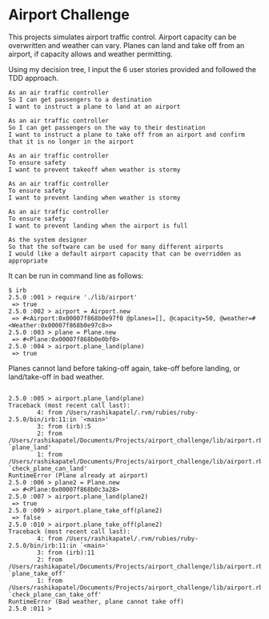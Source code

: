 Airport Challenge
=================

This projects simulates airport traffic control. Airport capacity can be overwritten and weather can vary. Planes can land and take off from an airport, if capacity allows and weather permitting. 

Using my decision tree, I input the 6 user stories provided and followed the TDD approach. 

```
As an air traffic controller 
So I can get passengers to a destination 
I want to instruct a plane to land at an airport

As an air traffic controller 
So I can get passengers on the way to their destination 
I want to instruct a plane to take off from an airport and confirm that it is no longer in the airport

As an air traffic controller 
To ensure safety 
I want to prevent takeoff when weather is stormy 

As an air traffic controller 
To ensure safety 
I want to prevent landing when weather is stormy 

As an air traffic controller 
To ensure safety 
I want to prevent landing when the airport is full 

As the system designer
So that the software can be used for many different airports
I would like a default airport capacity that can be overridden as appropriate
```

It can be run in command line as follows:

```
$ irb
2.5.0 :001 > require './lib/airport'
 => true 
2.5.0 :002 > airport = Airport.new
 => #<Airport:0x00007f868b0e97f0 @planes=[], @capacity=50, @weather=#<Weather:0x00007f868b0e97c8>> 
2.5.0 :003 > plane = Plane.new
 => #<Plane:0x00007f868b0e0bf0> 
2.5.0 :004 > airport.plane_land(plane)
 => true 

```

Planes cannot land before taking-off again, take-off before landing, or land/take-off in bad weather.

```

2.5.0 :005 > airport.plane_land(plane)
Traceback (most recent call last):
        4: from /Users/rashikapatel/.rvm/rubies/ruby-2.5.0/bin/irb:11:in `<main>'
        3: from (irb):5
        2: from /Users/rashikapatel/Documents/Projects/airport_challenge/lib/airport.rb:15:in `plane_land'
        1: from /Users/rashikapatel/Documents/Projects/airport_challenge/lib/airport.rb:35:in `check_plane_can_land'
RuntimeError (Plane already at airport)
2.5.0 :006 > plane2 = Plane.new
 => #<Plane:0x00007f868b0c3a28> 
2.5.0 :007 > airport.plane_land(plane2)
 => true 
2.5.0 :009 > airport.plane_take_off(plane2)
 => false 
2.5.0 :010 > airport.plane_take_off(plane2)
Traceback (most recent call last):
        4: from /Users/rashikapatel/.rvm/rubies/ruby-2.5.0/bin/irb:11:in `<main>'
        3: from (irb):11
        2: from /Users/rashikapatel/Documents/Projects/airport_challenge/lib/airport.rb:21:in `plane_take_off'
        1: from /Users/rashikapatel/Documents/Projects/airport_challenge/lib/airport.rb:40:in `check_plane_can_take_off'
RuntimeError (Bad weather, plane cannot take off)
2.5.0 :011 > 

```
